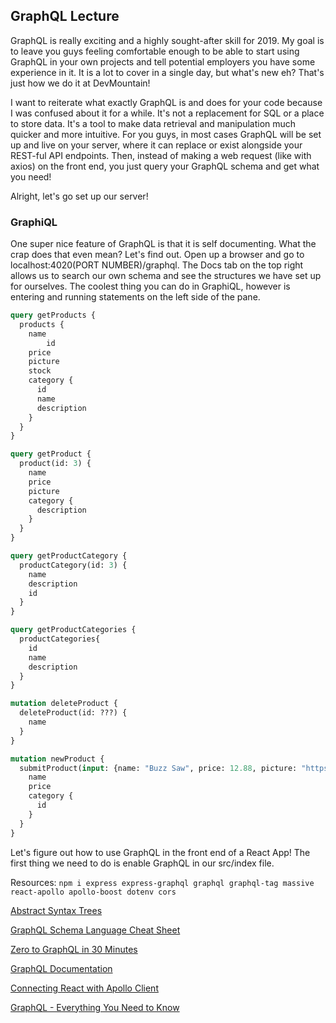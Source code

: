## GraphQL Lecture

GraphQL is really exciting and a highly sought-after skill for 2019. My goal is to leave you guys feeling comfortable enough to be able to start using GraphQL in your own projects and tell potential employers you have some experience in it. It is a lot to cover in a single day, but what's new eh? That's just how we do it at DevMountain!

I want to reiterate what exactly GraphQL is and does for your code because I was confused about it for a while. It's not a replacement for SQL or a place to store data. It's a tool to make data retrieval and manipulation much quicker and more intuitive. For you guys, in most cases GraphQL will be set up and live on your server, where it can replace or exist alongside your REST-ful API endpoints. Then, instead of making a web request (like with axios) on the front end, you just query your GraphQL schema and get what you need!

Alright, let's go set up our server!
<!-- => server/index -->

### GraphiQL

One super nice feature of GraphQL is that it is self documenting. What the crap does that even mean? Let's find out. Open up a browser and go to localhost:4020(PORT NUMBER)/graphql. The Docs tab on the top right allows us to search our own schema and see the structures we have set up for ourselves. The coolest thing you can do in GraphiQL, however is entering and running statements on the left side of the pane.

<!-- Go through the following queries/mutations to show them how to use GraphiQL -->
<!-- Show them how nice the errors are and how this client pretty much knows exactly what you are trying to get at. Explain that this is because of the type system. -->

```graphql
query getProducts {
  products {
    name
		id
    price
    picture
    stock
    category {
      id
      name
      description
    }
  }
}

query getProduct {
  product(id: 3) {
    name
    price
    picture
    category {
      description
    }
  }
}

query getProductCategory {
  productCategory(id: 3) {
    name
    description
    id
  }
}

query getProductCategories {
  productCategories{
    id
    name
    description
  }
}

mutation deleteProduct {
  deleteProduct(id: ???) {
    name
  }
}

mutation newProduct {
  submitProduct(input: {name: "Buzz Saw", price: 12.88, picture: "https://img.itch.zone/aW1hZ2UvNDI2NzIvMTg0MDIxLmpwZw==/original/ddX2Gg.jpg", stock: 11, category: 2}) {
    name
    price
    category {
      id
    }
  }
}
```

Let's figure out how to use GraphQL in the front end of a React App! The first thing we need to do is enable GraphQL in our src/index file.
<!-- => index.js -->


<!-- TODO: The Schema could be refactored to use a Product interface with different types of products (toys, clothes, tools) that all have some common fields but also a few unique ones. Maybe good for an article? --> 

Resources:
`npm i express express-graphql graphql graphql-tag massive react-apollo apollo-boost dotenv cors`

[Abstract Syntax Trees](https://blog.buildo.io/a-tour-of-abstract-syntax-trees-906c0574a067)

[GraphQL Schema Language Cheat Sheet](https://wehavefaces.net/graphql-shorthand-notation-cheatsheet-17cd715861b6)

[Zero to GraphQL in 30 Minutes](https://www.youtube.com/watch?v=UBGzsb2UkeY)

[GraphQL Documentation](http://graphql.org/)

[Connecting React with Apollo Client](https://www.apollographql.com/docs/react/essentials/get-started.html)

[GraphQL - Everything You Need to Know](https://javascript.works-hub.com/learn/graphql-everything-you-need-to-know-48719?utm_source=Slack&utm_medium=Blog&utm_campaign=Ben)